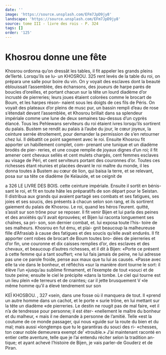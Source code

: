 ```yaml
---
date: ''
image: 'https://source.unsplash.com/EFm7JpD9jy8'
landscape: 'https://source.unsplash.com/EFm7JpD9jy8'
source: tome III - livre des rois - P. 324
tags: []
order: '125'
---
```


# Khosrou donne une fête

Khosrou ordonna qu’on dressât les tables, il fit appeler les grands pleins de’lîerté. Lorsqu’ils se lu-
un KHOSROU. 325 rent levés de la table du roi, on prépara une salle
pour boire du vin. On y voyait des esclaves dont la beauté éblouissait l’assemblée, des échansons, des
joueurs de harpe parés de boucles d’oreilles, et portant chacun sur la tête un lourd diadème d’or incrusté de pierreries; leurs joues étaient colorées comme le brocart de Boum, et les harpes réson- naient sous les doigts de ces fils de Péris. On voyait des plateaux d’or pleins de musc pur, un bassin rempli d’eau de rose s’étendait devant l’assemblée,
et Khosrou brillait dans sa splendeur impériale comme une lune de deux semaines tau-dessus d’un cyprès élancé. Tous les Pehlewans serviteurs du roi étaient ivres lorsqu’ils sortirent du palais.
Bustem se rendit au palais à l’aube du jour, le cœur joyeux, la ceinture serrée étroitement, pour demander la permission de s’en retourner chez lui.
Il débattit ce point sagement avec le roi. Ensuite Khosrou fit apporter un habillement complet, com- prenant une tunique et un diadème brodés de pier- reries, et une coupe remplie de joyaux dignes d’un roi; il fit amener cent chevaux sellés et cent mulets chargés, cent femmes esclaves au visage de Péri, et cent serviteurs portant des couronnes d’or. Toutes
ces richesses étant réunies et placées devant le roi
maître du monde, il les donna toutes à Bustem au cœur de lion, qui baisa la terre, et se relevant, posa sur sa tête ce diadème (le Keïauide, et se ceignit de

a
326 LE LIVRE DES BOIS.
cette ceinture impériale. Ensuite il sortit en bénis- sant le roi, et fit en toute hâte les préparatifs de son départ pour le Seistan. Il distribua aux grands qui avaient partagé ses combats et ses fatigues, ses joies et ses soucis, des présents à chacun selon son rang, et ils sortirent gaiement du palais de Khosrou.
Le roi, quand les héros l’eurent. quitté, s’assit sur
son trône pour se reposer. Il fit venir Bijen et lui parla des peines et des anxiétés qu’il avait éprouvées;
et Bijen lui raconta longuement ses chaînes, sa pri- son, son dernier combat, et. lui exposa toute l’his- toire de ses malheurs. Khosrou en fut ému, et plai- gnit beaucoup la malheureuse fille d’Afrasiab à cause
des fatigues et des soucis qu’elle avait endurés. Il fit apporter cent robes de brocart de Boum toutes bro- dées de pierreries et d’or fin, une couronne et dix caisses remplies d’or, des esclaves et des chevaux,
et beaucoup d’autres richesses, et il dit à Bijen: «Porte ce présent à cette femme qui a tant souffert; «ne lui fais jamais de peine, ne lui adresse pas une ce parole froide, pense aux maux que tu lui as causés. «Passe avec elle ta vie dans le bonheur, et réfléchis
«sur la manière dont tourne le sort: il élève l’un «jusqu’au sublime firmament, et l’exempte de tout «souci et de toute peine; ensuite le ciel le précipite «dans la tombe. Le ciel qui tourne est un lieu plein
«de terreurs et de craintes; car il jette brusquement V «le même homme qu’il a élevé tendrement sur son

KEÏ KHOSBOU. , 327 «sein, dans une fosse où il manquera de tout. Il
«prend un autre homme dans un cachot, et le porte « surie trône, en lui mettant sur la tête un diadème «de pierreries. Le destin ne rougit pas de mal faire, «et il n’a de tendresse pour personne; il est éter- «nellement le maître du bonheur et du malheur,
« mais il ne demande à personne de l’amitié. Telle
«est la coutume de ce monde passager, qui nous «guide sur la route du bien et du mal; mais aussi «longtemps que tu le garantiras du souci des ri- «chesses, ton cœur noble demeurera exempt de’ «trouble.»
J’ai maintenant raconté en entier cette aventure, telle que je l’ai entendu réciter selon la tradition an- tique; et ayant achevé l’histoire de Bijen, je vais parler-de Gouderz et de Piran.
